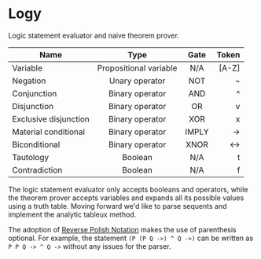 # Logy

Logic statement evaluator and naive theorem prover.

| Name | Type| Gate | Token |
| ------------- | :-----:| :-------------:| ---:|
| Variable | Propositional variable | N/A | [A-Z] |
| Negation |Unary operator| NOT | ¬|
| Conjunction |Binary operator| AND | ^ |
| Disjunction |Binary operator| OR | v |
| Exclusive disjunction | Binary operator | XOR | x |
| Material conditional |Binary operator| IMPLY | -> |
| Biconditional | Binary operator | XNOR | <-> |
| Tautology | Boolean | N/A| t |
| Contradiction | Boolean | N/A | f |

The logic statement evaluator only accepts booleans and operators, while the theorem prover accepts variables and expands all its possible values using a truth table. Moving forward we'd like to parse sequents and implement the analytic tableux method.

The adoption of [Reverse Polish Notation](https://en.wikipedia.org/wiki/Reverse_Polish_notation) makes the use of parenthesis optional. For example, the statement `(P (P Q ->) ^ Q ->)` can be written as `P P Q -> ^ Q ->` without any issues for the parser.